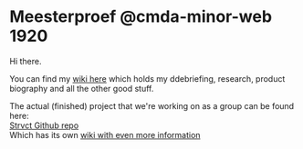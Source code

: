 # Meesterproef @cmda-minor-web 1920

Hi there.

You can find my [wiki here](https://github.com/DanielvandeVelde/meesterproef-1920/wiki) which holds my ddebriefing, research,  product biography and all the other good stuff.  

The actual (finished) project that we're working on as a group can be found here:    
[Strvct Github repo](https://github.com/aaraar/strvct)    
Which has its own [wiki with even more information](https://github.com/aaraar/strvct/wiki)   
